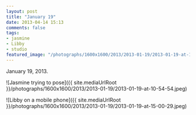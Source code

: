 ```yaml
---
layout: post
title: "January 19"
date: 2013-04-14 15:13
comments: false
tags:
- jasmine
- Libby
- studio
featured_image: "/photographs/1600x1600/2013/2013-01-19/2013-01-19-at-10-54-54.jpeg"
---
```

January 19, 2013.

![Jasmine trying to pose]({{ site.mediaUrlRoot }}/photographs/1600x1600/2013/2013-01-19/2013-01-19-at-10-54-54.jpeg)

![Libby on a mobile phone]({{ site.mediaUrlRoot }}/photographs/1600x1600/2013/2013-01-19/2013-01-19-at-15-00-29.jpeg)
